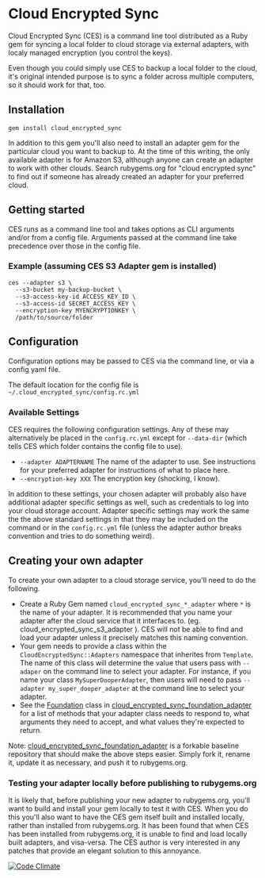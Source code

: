 # Cloud Encrypted Sync

Cloud Encrypted Sync (CES) is a command line tool distributed as a Ruby gem for syncing a local
folder to cloud storage via external adapters, with localy managed encryption (you control the
keys).

Even though you could simply use CES to backup a local folder to the cloud, it's original
intended purpose is to sync a folder across multiple computers, so it should work for that,
too.

## Installation

    gem install cloud_encrypted_sync

In addition to this gem you'll also need to install an adapter gem for the particular cloud
you want to backup to.  At the time of this writing, the only available adapter is for Amazon
S3, although anyone can create an adapter to work with other clouds. Search rubygems.org for
"cloud encrypted sync" to find out if someone has already created an adapter for your
preferred cloud.

## Getting started

CES runs as a command line tool and takes options as CLI arguments and/or from a config file.
Arguments passed at the command line take precedence over those in the config file.

### Example (assuming CES S3 Adapter gem is installed)

    ces --adapter s3 \
      --s3-bucket my-backup-bucket \
      --s3-access-key-id ACCESS_KEY_ID \
      --s3-access-id SECRET_ACCESS_KEY \
      --encryption-key MYENCRYPTIONKEY \
      /path/to/source/folder

## Configuration

Configuration options may be passed to CES via the command line, or via a config yaml file.

The default location for the config file is `~/.cloud_encrypted_sync/config.rc.yml`

### Available Settings

CES requires the following configuration settings. Any of these may alternatively be placed in
the `config.rc.yml` except for `--data-dir` (which tells CES which folder contains the config
file to use).

* `--adapter ADAPTERNAME` The name of the adapter to use. See instructions for your preferred
adapter for instructions of what to place here.
* `--encryption-key XXX`  The encryption key (shocking, I know).

In addition to these settings, your chosen adapter will probably also have additional adapter
specific settings as well, such as credentials to log into your cloud storage account. Adapter
specific settings may work the same the the above standard settings in that they may be included
on the command or in the `config.rc.yml` file (unless the adapter author breaks convention and
tries to do something weird).

## Creating your own adapter

To create your own adapter to a cloud storage service, you'll need to do the following.

* Create a Ruby Gem named `cloud_encrypted_sync_*_adapter` where `*` is the name of your adapter.
  It is recommended that you name your adapter after the cloud service that it interfaces to.
  (eg. cloud_encrypted_sync_s3_adapter ). CES will not be able to find and load your adapter
  unless it precisely matches this naming convention.
* Your gem needs to provide a class within the `CloudEncryptedSync::Adapters` namespace that
  inherites from `Template`. The name of this class will determine the value that users pass with
  `--adaper` on the command line to select your adapter.  For instance, if you name your class
  `MySuperDooperAdapter`, then users will need to pass `--adapter my_super_dooper_adapter` at the
  command line to select your adapter.
* See the [Foundation](https://github.com/jsgarvin/cloud_encrypted_sync_foundation_adapter/blob/master/lib/foundation/adapter.rb)
  class in [cloud_encrypted_sync_foundation_adapter](https://github.com/jsgarvin/cloud_encrypted_sync_foundation_adapter "Cloud Encrypted Sync Foundation Adapter")
  for a list of methods that your adapter class needs to respond to, what arguments they need to
  accept, and what values they're expected to return.

Note: [cloud_encrypted_sync_foundation_adapter](https://github.com/jsgarvin/cloud_encrypted_sync_foundation_adapter "Cloud Encrypted Sync Foundation Adapter")
is a forkable baseline repository that should make the above steps easier. Simply fork it, rename it,
update it as necessary, and push it to rubygems.org.

### Testing your adapter locally before publishing to rubygems.org

It is likely that, before publishing your new adapter to rubygems.org, you'll want to build and
install your gem locally to test it with CES. When you do this you'll also want to have the CES
gem itself built and installed locally, rather than installed from rubygems.org. It has been found
that when CES has been installed from rubygems.org, it is unable to find and load locally built
adapters, and visa-versa. The CES author is very interested in any patches that provide an elegant
solution to this annoyance.

[![Code Climate](https://codeclimate.com/badge.png)](https://codeclimate.com/github/jsgarvin/cloud_encrypted_sync)